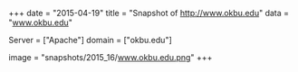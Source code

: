
+++
date = "2015-04-19"
title = "Snapshot of http://www.okbu.edu"
data = "www.okbu.edu"

Server = ["Apache"]
domain = ["okbu.edu"]

  image = "snapshots/2015_16/www.okbu.edu.png"
+++
#
